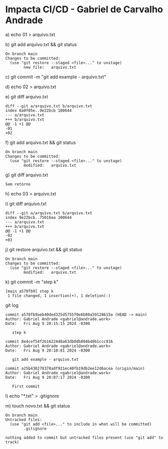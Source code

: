 # Impacta CI/CD - Gabriel de Carvalho Andrade

a) echo 01 > arquivo.txt

b) git add arquivo.txt && git status
```
On branch main
Changes to be committed:
  (use "git restore --staged <file>..." to unstage)
        new file:   arquivo.txt

```
c) git commit -m "git add example - arquivo.txt"

d) echo 02 > arquivo.txt

e) git diff arquivo.txt
```
diff --git a/arquivo.txt b/arquivo.txt
index 8a0f05e..9e22bcb 100644
--- a/arquivo.txt
+++ b/arquivo.txt
@@ -1 +1 @@
-01
+02

```

f) git add arquivo.txt && git status
```
On branch main
Changes to be committed:
  (use "git restore --staged <file>..." to unstage)
        modified:   arquivo.txt

```

g) git diff arquivo.txt

```
Sem retorno
```

h) echo 03 > arquivo.txt

i) git diff arquivo.txt
```
diff --git a/arquivo.txt b/arquivo.txt
index 9e22bcb..75016ea 100644
--- a/arquivo.txt
+++ b/arquivo.txt
@@ -1 +1 @@
-02
+03
```

j) git restore arquivo.txt && git status

```
On branch main
Changes to be committed:
  (use "git restore --staged <file>..." to unstage)
        modified:   arquivo.txt

```

k) git commit -m "step k"
```
[main a570fb9] step k
 1 file changed, 1 insertion(+), 1 deletion(-)
 ```

git log

 ```
 commit a570fb9aeb40ded325d5755f0e6b80a59128615a (HEAD -> main)
Author: Gabriel Andrade <gabriel@andrade.work>
Date:   Fri Aug 9 20:15:15 2024 -0300

    step k

commit 8e4cef54f2b1622448a63db0db804b40b1ccc916
Author: Gabriel Andrade <gabriel@andrade.work>
Date:   Fri Aug 9 20:10:01 2024 -0300

    git add example - arquivo.txt

commit a25b430278378adf921ec40fb19db2ee12d6acea (origin/main)
Author: Gabriel Andrade <gabriel@andrade.work>
Date:   Fri Aug 9 20:07:17 2024 -0300

    First commit
 ```

 l) echo "*.txt" > .gitignore

 m) touch novo.txt && git status

```
On branch main
Untracked files:
  (use "git add <file>..." to include in what will be committed)
        .gitignore

nothing added to commit but untracked files present (use "git add" to track)
```
